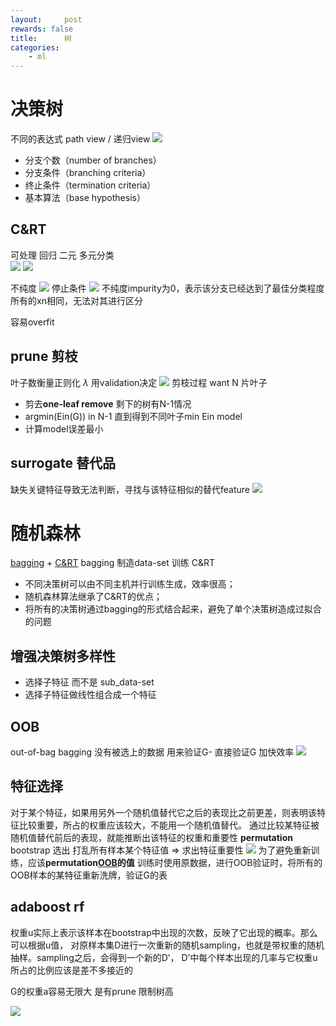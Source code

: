 ```yaml
---
layout:     post
rewards: false
title:      树
categories:
    - ml
---
```

# 决策树
不同的表达式 path view / 递归view
![](https://ws3.sinaimg.cn/large/006tNbRwgy1fvimzx0axyj31fy0zq7bm.jpg)

- 分支个数（number of branches）
- 分支条件（branching criteria）
- 终止条件（termination criteria）
- 基本算法（base hypothesis）



## C&RT
可处理 回归 二元 多元分类  
![](https://ws3.sinaimg.cn/large/006tNbRwgy1fvinesxw7oj31hs0t4467.jpg)
![](https://ws3.sinaimg.cn/large/006tNbRwgy1fvinnr5dpkj31gy11247u.jpg)

不纯度
![](https://ws4.sinaimg.cn/large/006tNbRwgy1fvintbl2cej31gi12on5v.jpg)
停止条件
![](https://ws4.sinaimg.cn/large/006tNbRwgy1fvinwvsl0ij31hu130qbi.jpg)
不纯度impurity为0，表示该分支已经达到了最佳分类程度
所有的xn相同，无法对其进行区分

容易overfit

## prune 剪枝
叶子数衡量正则化 $\lambda$ 用validation决定
![](https://ws1.sinaimg.cn/large/006tNbRwgy1fviocridf7j31hy12u489.jpg)
剪枝过程
want N 片叶子
- 剪去**one-leaf remove** 剩下的树有N-1情况
- argmin(Ein(G)) in N-1 直到得到不同叶子min Ein model
- 计算model误差最小

## surrogate 替代品
缺失关键特征导致无法判断，寻找与该特征相似的替代feature
![](https://ws1.sinaimg.cn/large/006tNbRwgy1fvioy4cvkoj31h40tak0a.jpg)


# 随机森林
[bagging](/ml/2018/04/30/集成学习/#bagging) + [C&RT](#crt)
bagging 制造data-set 训练 C&RT 
- 不同决策树可以由不同主机并行训练生成，效率很高；
- 随机森林算法继承了C&RT的优点；
- 将所有的决策树通过bagging的形式结合起来，避免了单个决策树造成过拟合的问题

## 增强决策树多样性
- 选择子特征 而不是 sub_data-set
- 选择子特征做线性组合成一个特征

## OOB 
out-of-bag bagging 没有被选上的数据 用来验证G-  直接验证G 加快效率
![](https://i.loli.net/2018/09/23/5ba6edc1394fd.png)

## 特征选择
对于某个特征，如果用另外一个随机值替代它之后的表现比之前更差，则表明该特征比较重要，所占的权重应该较大，不能用一个随机值替代。
通过比较某特征被随机值替代前后的表现，就能推断出该特征的权重和重要性
**permutation** bootstrap 选出 打乱所有样本某个特征值 => 求出特征重要性
![](https://i.loli.net/2018/09/23/5ba6f6e9da04b.png)
为了避免重新训练，应该**permutation[OOB](#oob)的值** 
训练时使用原数据，进行OOB验证时，将所有的OOB样本的某特征重新洗牌，验证G的表

## adaboost rf
权重u实际上表示该样本在bootstrap中出现的次数，反映了它出现的概率。那么可以根据u值，
对原样本集D进行一次重新的随机sampling，也就是带权重的随机抽样。sampling之后，会得到一个新的D’，
D’中每个样本出现的几率与它权重u所占的比例应该是差不多接近的

G的权重a容易无限大 是有prune 限制树高

![](https://i.loli.net/2018/09/23/5ba7008131464.png)





